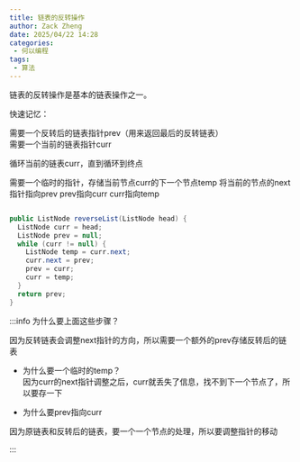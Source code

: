 ```yaml
---
title: 链表的反转操作
author: Zack Zheng
date: 2025/04/22 14:28
categories:
 - 何以编程
tags:
 - 算法
---
```


链表的反转操作是基本的链表操作之一。

快速记忆：

需要一个反转后的链表指针prev（用来返回最后的反转链表）    
需要一个当前的链表指针curr     

循环当前的链表curr，直到循环到终点

需要一个临时的指针，存储当前节点curr的下一个节点temp
将当前的节点的next指针指向prev
prev指向curr
curr指向temp

```Java

public ListNode reverseList(ListNode head) {
  ListNode curr = head;
  ListNode prev = null;
  while (curr != null) {
    ListNode temp = curr.next;
    curr.next = prev;
    prev = curr;
    curr = temp;
  }
  return prev;
} 

```

:::info 为什么要上面这些步骤？

因为反转链表会调整next指针的方向，所以需要一个额外的prev存储反转后的链表   
+ 为什么要一个临时的temp？     
因为curr的next指针调整之后，curr就丢失了信息，找不到下一个节点了，所以要存一下

+ 为什么要prev指向curr

因为原链表和反转后的链表，要一个一个节点的处理，所以要调整指针的移动

:::
